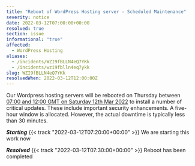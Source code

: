 ```yaml
---
title: "Reboot of WordPress Hosting server - Scheduled Maintenance"
severity: notice
date: 2022-03-12T07:00:00+00:00
resolved: true
section: issue
informational: "true"
affected:
  - WordPress Hosting
aliases:
  - /incidents/WZI9fBLLN4eQ7YKk
  - /incidents/wzi9fblln4eq7ykk
slug: WZI9fBLLN4eQ7YKk
resolvedWhen: 2022-03-12T12:00:00Z
---
```

Our Wordpress hosting servers will be rebooted on Thursday between [07:00 and 12:00 GMT on Saturday 12th Mar 2022](https://www.timeanddate.com/worldclock/fixedtime.html?msg=Reboot+of+WordPress+Hosting+server+-+Scheduled+Maintenance&iso=20220312T07&p1=5823&ah=5) to install a number of critical updates. These include important security enhancements. A five-hour window is allocated. However, the actual downtime is typically less than 30 minutes.

***Starting*** {{< track "2022-03-12T07:20:00+00:00" >}}
We are starting this work now


***Resolved*** {{< track "2022-03-12T07:30:00+00:00" >}}
Reboot has been completed


